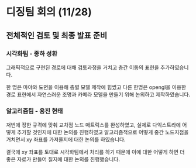 # 디징팀 회의 (11/28)

## 전체적인 검토 및 최종 발표 준비

### 시각화팀 - 종하 성환

그래픽적으로 구현된 경로에 대해 검토과정을 거치고 층간 이동의 표현을 추가하였습니다.

한 명은 마야와 도면을 이용해 층별 모델 제작에 힘썼고 다른 한명은 opengl을 이용한 경로 표현에서 자연스러운 조명과 카메라 모델을 만들기 위해 논의하고 제작하였습니다.

### 알고리즘팀 - 용진 현태

저번에 정한 규격에 맞춰 교차점 노드 매트릭스를 완성하였고, 실제로 다익스트라에 어떻게 추가할 것인지에 대한 논의를 진행하였고 알고리즘적으로 어떻게 중간 노드지점을 거치면서 xy 좌표를 가져올지에 대한 논의를 하였습니다.

결국에 xy 좌표를 토대로 시각화팀에서 처리를 하기 때문에 이에 대한 어떻게 하면 더 좋은 자료가 만들어 질지에 대한 논의를 진행했습니다.




